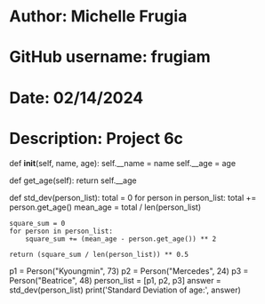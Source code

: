 # Author: Michelle Frugia
# GitHub username: frugiam
# Date: 02/14/2024
# Description: Project 6c

def __init__(self, name, age):
    self.__name = name
    self.__age = age


def get_age(self):
    return self.__age


def std_dev(person_list):
    total = 0
    for person in person_list:
        total += person.get_age()
    mean_age = total / len(person_list)

    square_sum = 0
    for person in person_list:
        square_sum += (mean_age - person.get_age()) ** 2

    return (square_sum / len(person_list)) ** 0.5


p1 = Person("Kyoungmin", 73)
p2 = Person("Mercedes", 24)
p3 = Person("Beatrice", 48)
person_list = [p1, p2, p3]
answer = std_dev(person_list)
print('Standard Deviation of age:', answer)
